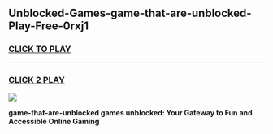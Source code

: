 
## Unblocked-Games-game-that-are-unblocked-Play-Free-0rxj1
<h3>
<a href="https://premium76.site?title=game-that-are-unblocked&ref=18A">CLICK TO PLAY</a></h3>
<hr>

<h3>
<a href="https://premium76.site?title=game-that-are-unblocked&ref=18A">CLICK 2 PLAY</a>
  
</h3>

<a href="https://premium76.site?title=game-that-are-unblocked&ref=18A"><img src="https://clearcache.store/games.png"></a>


**game-that-are-unblocked games unblocked: Your Gateway to Fun and Accessible Online Gaming**
